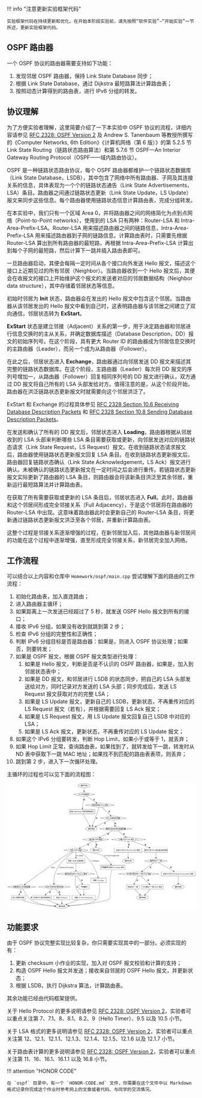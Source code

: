 !!! info "注意更新实验框架代码"

    实验框架代码在持续更新和优化。在开始本阶段实验前，请先按照“软件实验”—“开始实验”一节所述，更新实验框架代码。

## OSPF 路由器

一个 OSPF 协议的路由器需要支持如下功能：

1. 发现邻居 OSPF 路由器，保持 Link State Database 同步；
2. 根据 Link State Database，通过 Dijkstra 最短路算法计算路由表；
3. 按照动态计算得到的路由表，进行 IPv6 分组的转发。

## 协议理解

为了方便实验者理解，这里简要介绍了一下本实验中 OSPF 协议的流程，详细内容请参见 [RFC 2328: OSPF Version 2](static/rfc2328.html) 及 Andrew S. Tanenbaum 等教授所撰写的《Computer Networks, 6th Edition》《计算机网络（第 6 版）》的第 5.2.5 节 Link State Routing（链路状态路由算法）和第 5.7.6 节 OSPF—An Interior Gateway Routing Protocol（OSPF——域内路由协议）。

OSPF 是一种链路状态路由协议，每个 OSPF 路由器都维护一个链路状态数据库（Link State Database，LSDB），其中包含了网络中所有路由器、子网及其连接关系的信息，具体表现为一个个的链路状态通告（Link State Advertisements，LSA）条目。路由器之间通过链路状态更新（Link State Update，LS Update）报文来同步这些信息。每个路由器使用链路状态信息计算路由表，完成分组转发。

在本实验中，我们只有一个区域 Area 0，并将路由器之间的网络简化为点到点网络（Point-to-Point networks），使用到的 LSA 只有两种：Router-LSA 和 Intra-Area-Prefix-LSA。Router-LSA 用来描述路由器之间的链路信息，Intra-Area-Prefix-LSA 用来描述路由器到子网的链路信息。计算路由表时，只需要先根据 Router-LSA 算出到所有路由器的最短路，再根据 Intra-Area-Prefix-LSA 计算出到每个子网的最短路，然后计算下一跳并插入路由表即可。

一旦路由器启动，其便会每隔一定时间从各个接口向外发送 Hello 报文，描述这个接口上近期见过的所有邻居（Neighbor）。当路由器收到一个 Hello 报文后，其便会在收报文的接口上开始维护这个报文的发送者对应的邻居数据结构（Neighbor data structure），其中存储着邻居状态等信息。

初始时邻居为 **Init** 状态，路由器会在发出的 Hello 报文中包含这个邻居。当路由器从该邻居发出的 Hello 报文中看到自己时，这表明路由器与该邻居之间建立了双向通信，邻居状态转为 **ExStart**。

**ExStart** 状态是建立邻接（Adjacent）关系的第一步，用于决定路由器和邻居进行信息交换时的主从关系，并确定数据库描述（Database Description，DD）报文的初始序列号。在这个阶段，具有更大 Router ID 的路由器成为邻居信息交换时的主路由器（Leader），而另一个成为从路由器（Follower）。

在此之后，邻居状态进入 **Exchange**，路由器通过向邻居发送 DD 报文来描述其完整的链路状态数据库。在这个阶段，主路由器（Leader）每次将 DD 报文的序列号增加一，从路由器（Follower）回复相同序列号的 DD 报文进行确认，双方通过 DD 报文将自己所有的 LSA 头部发给对方。值得注意的是，从这个阶段开始，路由器在洪泛链路状态更新报文时就需要向这个邻居洪泛了。

ExStart 和 Exchange 的过程具体参见 [RFC 2328 Section 10.6 Receiving Database Description Packets](static/rfc2328.html#section-10.6) 和 [RFC 2328 Section 10.8 Sending Database Description Packets](static/rfc2328.html#section-10.8)。

在发送和确认了所有的 DD 报文后，邻居状态进入 **Loading**，路由器根据从邻居收到的 LSA 头部来判断哪些 LSA 条目需要获取或更新，向邻居发送对应的链路状态请求（Link State Request，LS Request）报文。在收到链路状态请求报文后，路由器使用链路状态更新报文回复 LSA 条目。在收到链路状态更新报文后，路由器回复链路状态确认（Link State Acknowledgement，LS Ack）报文进行确认。未被确认的链路状态更新报文在一定时间之后会进行重传。若链路状态更新报文实际更新了路由器的 LSA 条目，则路由器会将该新条目洪泛至其余邻居，重新运行最短路算法并计算路由表。

在获取了所有需要获取或更新的 LSA 条目后，邻居状态进入 **Full**。此时，路由器和这个邻居间形成完全邻接关系（Full Adjacency），于是这个邻居将在路由器的 Router-LSA 中出现。这意味着路由器此时会更新自己的 Router-LSA 条目，将更新通过链路状态更新报文洪泛至各个邻居，并重新计算路由表。

这整个过程是邻接关系逐渐增强的过程，在新邻居加入后，其他路由器与新邻居间的功能在这个过程中逐渐增强，直至形成完全邻接关系，新邻居完全加入网络。

## 工作流程

可以结合以上内容和仓库中 `Homework/ospf/main.cpp` 尝试理解下面的路由的工作流程：

1. 初始化路由表，加入直连路由；
2. 进入路由器主循环；
3. 如果距离上一次发送已经超过了 5 秒，就发送 OSPF Hello 报文到所有的接口；
4. 接收 IPv6 分组，如果没有收到就跳到第 2 步；
5. 检查 IPv6 分组的完整性和正确性；
6. 判断 IPv6 分组目标是否是路由器：如果是，则进入 OSPF 协议处理；如果否，则要转发；
7. 如果是 OSPF 报文，根据 OSPF 报文类型进行处理：
    1. 如果是 Hello 报文，判断是否是不认识的 OSPF 路由器，如果是，加入到邻居状态表中；
    2. 如果是 DD 报文，和邻居进行 LSDB 的状态同步，把自己的 LSA 头部发送给对方，同时记录对方发送的 LSA 头部；同步完成后，发送 LS Request 报文获取对方的完整 LSA；
    3. 如果是 LS Update 报文，更新自己的 LSDB，更新状态，不再重传对应的 LS Request 报文（若有），并根据需要回复 LS Ack 报文；
    4. 如果是 LS Request 报文，用 LS Update 报文回复自己 LSDB 中对应的 LSA；
    5. 如果是 LS Ack 报文，更新状态，不再重传对应的 LS Update 报文；
8. 如果这个 IPv6 分组要转发，判断 Hop Limit，如果小于或等于 1，就丢弃；
9. 如果 Hop Limit 正常，查询路由表，如果找到了，就转发给下一跳，转发时从 ND 表中获取下一跳 MAC 地址；如果找不到匹配的路由表表项，则丢弃；
10. 跳到第 2 步，进入下一次循环处理。

主循环的过程也可以见下面的流程图：

![](img/flow_ospf.png)

## 功能要求

由于 OSPF 协议完整实现比较复杂，你只需要实现其中的一部分。必须实现的有：

1. 更新 checksum 小作业的实现，加入对 OSPF 报文校验和计算的支持；
2. 构造 OSPF Hello 报文并发送；接收来自邻居的 OSPF Hello 报文，并更新状态；
3. 根据 LSDB，执行 Dijkstra 算法，计算路由表。

其余功能已经由代码框架提供。

关于 Hello Protocol 的更多说明请参见 [RFC 2328: OSPF Version 2](static/rfc2328.html)，实验者可以重点关注第 7、7.1、8、8.1、8.2、9（Hello Timer）、9.5 以及 10.5 小节。

关于 LSA 格式的更多说明请参见 [RFC 2328: OSPF Version 2](static/rfc2328.html)，实验者可以重点关注第 12、12.1、12.1.1、12.1.3、12.1.4、12.1.5、12.1.6 以及 12.1.7 小节。

关于路由表计算的更多说明请参见 [RFC 2328: OSPF Version 2](static/rfc2328.html)，实验者可以重点关注第 11、16、16.1、16.1.1 以及 16.8 小节。

!!! attention "HONOR CODE"

    在 `ospf` 目录中，有一个 `HONOR-CODE.md` 文件，你需要在这个文件中以 Markdown 格式记录你完成这个作业时参考网上的文章或者代码、与同学的交流情况。

